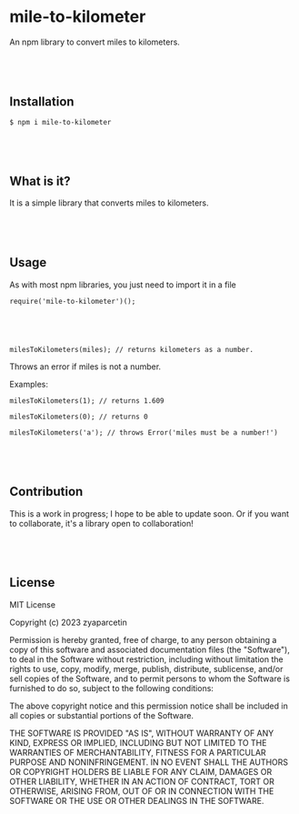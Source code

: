 # mile-to-kilometer
An npm library to convert miles to kilometers.
## &nbsp;
## Installation

```$ npm i mile-to-kilometer```

## &nbsp;
## What is it?

It is a simple library that converts miles to kilometers. 

## &nbsp;
## Usage

As with most npm libraries, you just need to import it in a file

```require('mile-to-kilometer')();```

## &nbsp;
```milesToKilometers(miles); // returns kilometers as a number.```


Throws an error if miles is not a number. 

Examples:

```milesToKilometers(1); // returns 1.609```

```milesToKilometers(0); // returns 0```

```milesToKilometers('a'); // throws Error('miles must be a number!')```

## &nbsp;
## Contribution
This is a work in progress; I hope to be able to update soon. Or if you want to collaborate,  it's a library open to collaboration!

## &nbsp;
## License
MIT License

Copyright (c) 2023 zyaparcetin

Permission is hereby granted, free of charge, to any person obtaining a copy
of this software and associated documentation files (the "Software"), to deal
in the Software without restriction, including without limitation the rights
to use, copy, modify, merge, publish, distribute, sublicense, and/or sell
copies of the Software, and to permit persons to whom the Software is
furnished to do so, subject to the following conditions:

The above copyright notice and this permission notice shall be included in all
copies or substantial portions of the Software.

THE SOFTWARE IS PROVIDED "AS IS", WITHOUT WARRANTY OF ANY KIND, EXPRESS OR
IMPLIED, INCLUDING BUT NOT LIMITED TO THE WARRANTIES OF MERCHANTABILITY,
FITNESS FOR A PARTICULAR PURPOSE AND NONINFRINGEMENT. IN NO EVENT SHALL THE
AUTHORS OR COPYRIGHT HOLDERS BE LIABLE FOR ANY CLAIM, DAMAGES OR OTHER
LIABILITY, WHETHER IN AN ACTION OF CONTRACT, TORT OR OTHERWISE, ARISING FROM,
OUT OF OR IN CONNECTION WITH THE SOFTWARE OR THE USE OR OTHER DEALINGS IN THE
SOFTWARE.

